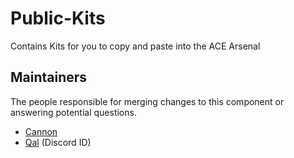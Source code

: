 # Public-Kits

Contains Kits for you to copy and paste into the ACE Arsenal 

## Maintainers

The people responsible for merging changes to this component or answering potential questions.

- [Cannon](https://github.com/liamcannon)
- [Qal](240580377280905217) (Discord ID)
